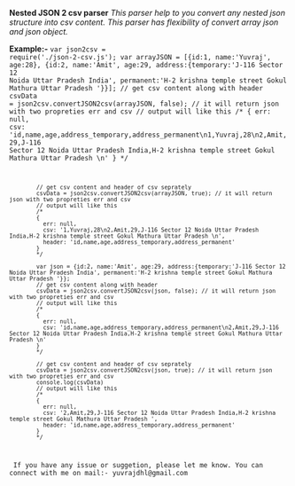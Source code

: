 **Nested JSON 2 csv parser**
*This parser help to you convert any nested json structure into csv content. This parser has flexibility of convert array json and json object.*

**Example:-**
	<code>var json2csv = require('./json-2-csv.js');
			var arrayJSON = [{id:1, name:'Yuvraj', age:28}, {id:2, name:'Amit', age:29, address:{temporary:'J-116 Sector 12 Noida Uttar Pradesh India', permanent:'H-2 krishna temple street Gokul Mathura Uttar Pradesh '}}];
			// get csv content along with header
			csvData = json2csv.convertJSON2csv(arrayJSON, false); // it will return json with two propreties err and csv
			// output will like this
			/*
			{ 
			  err: null,
			  csv: 'id,name,age,address_temporary,address_permanent\n1,Yuvraj,28\n2,Amit,29,J-116 Sector 12 Noida Uttar Pradesh India,H-2 krishna temple street Gokul Mathura Uttar Pradesh \n' 
			}
			*/

			// get csv content and header of csv seprately
			csvData = json2csv.convertJSON2csv(arrayJSON, true); // it will return json with two propreties err and csv
			// output will like this
			/*
			{ 
			  err: null,
			  csv: '1,Yuvraj,28\n2,Amit,29,J-116 Sector 12 Noida Uttar Pradesh India,H-2 krishna temple street Gokul Mathura Uttar Pradesh \n',
			  header: 'id,name,age,address_temporary,address_permanent' 
			}
			*/

			var json = {id:2, name:'Amit', age:29, address:{temporary:'J-116 Sector 12 Noida Uttar Pradesh India', permanent:'H-2 krishna temple street Gokul Mathura Uttar Pradesh '}};
			// get csv content along with header
			csvData = json2csv.convertJSON2csv(json, false); // it will return json with two propreties err and csv
			// output will like this
			/*
			{ 
			  err: null,
			  csv: 'id,name,age,address_temporary,address_permanent\n2,Amit,29,J-116 Sector 12 Noida Uttar Pradesh India,H-2 krishna temple street Gokul Mathura Uttar Pradesh \n' 
			}
			*/

			// get csv content and header of csv seprately
			csvData = json2csv.convertJSON2csv(json, true); // it will return json with two propreties err and csv
			console.log(csvData)
			// output will like this
			/*
			{ 
			  err: null,
			  csv: '2,Amit,29,J-116 Sector 12 Noida Uttar Pradesh India,H-2 krishna temple street Gokul Mathura Uttar Pradesh ',
			  header: 'id,name,age,address_temporary,address_permanent' 
			}
			*/
<p> If you have any issue or suggetion, please let me know. You can connect with me on mail:- yuvrajdhl@gmail.com